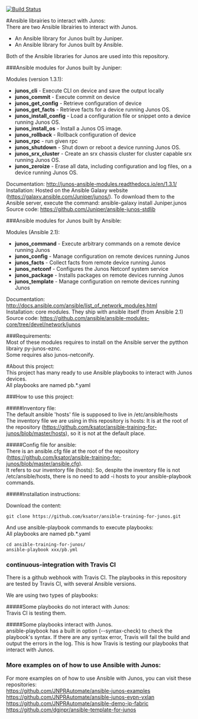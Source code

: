 [![Build Status](https://travis-ci.org/ksator/ansible-training-for-junos.svg?branch=master)](https://travis-ci.org/ksator/ansible-training-for-junos)  

#Ansible librairies to interact with Junos:  
There are two Ansible librairies to interact with Junos.  
- An Ansible library for Junos built by Juniper.  
- An Ansible library for Junos built by Ansible.  

Both of the Ansible libraries for Junos are used into this repository.  

###Ansible modules for Junos built by Juniper:  

Modules (version 1.3.1):     
- **junos_cli** - Execute CLI on device and save the output locally  
- **junos_commit** - Execute commit on device  
- **junos_get_config** - Retrieve configuration of device  
- **junos_get_facts** - Retrieve facts for a device running Junos OS.  
- **junos_install_config** - Load a configuration file or snippet onto a device running Junos OS.  
- **junos_install_os** - Install a Junos OS image.  
- **junos_rollback** - Rollback configuration of device  
- **junos_rpc** - run given rpc  
- **junos_shutdown** - Shut down or reboot a device running Junos OS.  
- **junos_srx_cluster** - Create an srx chassis cluster for cluster capable srx running Junos OS.  
- **junos_zeroize** - Erase all data, including configuration and log files, on a device running Junos OS.  

Documentation: http://junos-ansible-modules.readthedocs.io/en/1.3.1/  
Installation: Hosted on the Ansible Galaxy website (https://galaxy.ansible.com/Juniper/junos/). To download them to the Ansible server, execute the command: ansible-galaxy install Juniper.junos  
Source code: https://github.com/Juniper/ansible-junos-stdlib  

###Ansible modules for Junos built by Ansible:   

Modules (Ansible 2.1):   
- **junos_command** - Execute arbitrary commands on a remote device running Junos  
- **junos_config** - Manage configuration on remote devices running Junos  
- **junos_facts** - Collect facts from remote device running Junos  
- **junos_netconf** - Configures the Junos Netconf system service  
- **junos_package** - Installs packages on remote devices running Junos  
- **junos_template** - Manage configuration on remote devices running Junos  

Documentation: http://docs.ansible.com/ansible/list_of_network_modules.html    
Installation: core modules. They ship with ansible itself (from Ansible 2.1)  
Source code: https://github.com/ansible/ansible-modules-core/tree/devel/network/junos  

###Requirements:  
Most of these modules requires to install on the Ansible server the pytthon librairy py-junos-eznc.  
Some requires also junos-netconify.  

#About this project:   
This project has many ready to use Ansible playbooks to interact with Junos devices.    
All playbooks are named pb.*.yaml  

###How to use this project: 

#####Inventory file:  
The default ansible 'hosts' file is supposed to live in /etc/ansible/hosts  
The inventory file we are using in this repository is hosts: It is at the root of the repository (https://github.com/ksator/ansible-training-for-junos/blob/master/hosts), so it is not at the default place.   

#####Config file for ansible:   
There is an ansible.cfg file at the root of the repository (https://github.com/ksator/ansible-training-for-junos/blob/master/ansible.cfg).  
It refers to our inventory file (hosts): So, despite the inventory file is not /etc/ansible/hosts, there is no need to add -i hosts to your ansible-playbook commands.  

#####Installation instructions:  

Download the content:  
```
git clone https://github.com/ksator/ansible-training-for-junos.git  
```

And use ansible-playbook commands to execute playbooks:    
All playbooks are named pb.*.yaml  
```
cd ansible-training-for-junos/    
ansible-playbook xxx/pb.yml  
```

### continuous-integration with Travis CI
There is a github webhook with Travis CI. 
The playbooks in  this repository are tested by Travis CI, with several Ansible versions. 

We are using two types of playbooks:

#####Some playbooks do not interact with Junos:   
Travis CI is testing them.  

#####Some playbooks interact with Junos.  
ansible-playbook has a built in option (--syntax-check) to check the playbook's syntax. If there are any syntax error, Travis will fail the build and output the errors in the log. This is how Travis is testing our playbooks that interact with Junos.  

### More examples on of how to use Ansible with Junos:   
For more examples on of how to use Ansible with Junos, you can visit these repositories:   
https://github.com/JNPRAutomate/ansible-junos-examples  
https://github.com/JNPRAutomate/ansible-junos-evpn-vxlan    
https://github.com/JNPRAutomate/ansible-demo-ip-fabric  
https://github.com/dgjnpr/ansible-template-for-junos  


